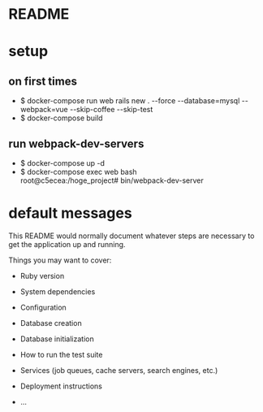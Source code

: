 # README

# setup
## on first times
- $ docker-compose run web rails new . --force --database=mysql --webpack=vue --skip-coffee --skip-test
- $ docker-compose build

## run webpack-dev-servers
- $ docker-compose up -d
- $ docker-compose exec web bash  
root@c5ecea:/hoge_project# bin/webpack-dev-server

# default messages
This README would normally document whatever steps are necessary to get the
application up and running.

Things you may want to cover:

* Ruby version

* System dependencies

* Configuration

* Database creation

* Database initialization

* How to run the test suite

* Services (job queues, cache servers, search engines, etc.)

* Deployment instructions

* ...

